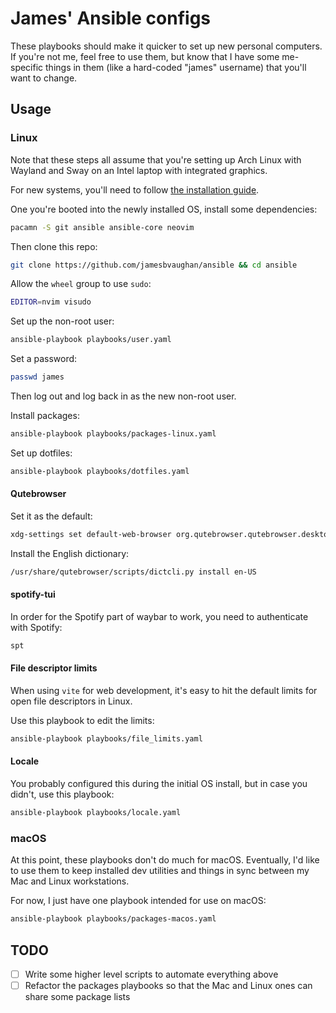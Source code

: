 # James' Ansible configs

These playbooks should make it quicker to set up new personal computers.
If you're not me, feel free to use them, but know that I have some me-specific
things in them (like a hard-coded "james" username) that you'll want to change.

## Usage

### Linux

Note that these steps all assume that you're setting up Arch Linux with Wayland
and Sway on an Intel laptop with integrated graphics.

For new systems, you'll need to follow [the installation guide](https://wiki.archlinux.org/title/Installation_guide).

One you're booted into the newly installed OS, install some dependencies:

```bash
pacamn -S git ansible ansible-core neovim
```

Then clone this repo:
```bash
git clone https://github.com/jamesbvaughan/ansible && cd ansible
```

Allow the `wheel` group to use `sudo`:
```bash
EDITOR=nvim visudo
```

Set up the non-root user:
```bash
ansible-playbook playbooks/user.yaml
```

Set a password:
```bash
passwd james
```

Then log out and log back in as the new non-root user.

Install packages:
```bash
ansible-playbook playbooks/packages-linux.yaml
```

Set up dotfiles:
```bash
ansible-playbook playbooks/dotfiles.yaml
```

#### Qutebrowser

Set it as the default:

```bash
xdg-settings set default-web-browser org.qutebrowser.qutebrowser.desktop
```

Install the English dictionary:

```bash
/usr/share/qutebrowser/scripts/dictcli.py install en-US
```

#### spotify-tui

In order for the Spotify part of waybar to work, you need to authenticate with
Spotify:

```bash
spt
```

#### File descriptor limits

When using `vite` for web development, it's easy to hit the default limits for
open file descriptors in Linux.

Use this playbook to edit the limits:
```bash
ansible-playbook playbooks/file_limits.yaml
```

#### Locale

You probably configured this during the initial OS install, but in case you
didn't, use this playbook:

```bash
ansible-playbook playbooks/locale.yaml
```

### macOS

At this point, these playbooks don't do much for macOS.
Eventually, I'd like to use them to keep installed dev utilities and things in
sync between my Mac and Linux workstations.

For now, I just have one playbook intended for use on macOS:
```bash
ansible-playbook playbooks/packages-macos.yaml
```

## TODO

- [ ] Write some higher level scripts to automate everything above
- [ ] Refactor the packages playbooks so that the Mac and Linux ones can share some package lists
